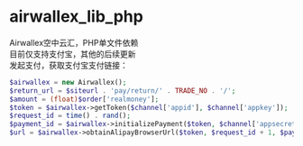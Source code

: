 # airwallex_lib_php
Airwallex空中云汇，PHP单文件依赖  
目前仅支持支付宝，其他的后续更新  
发起支付，获取支付宝支付链接：  
```php
$airwallex = new Airwallex();
$return_url = $siteurl . 'pay/return/' . TRADE_NO . '/';
$amount = (float)$order['realmoney'];
$token = $airwallex->getToken($channel['appid'], $channel['appkey']);
$request_id = time() . rand();
$payment_id = $airwallex->initializePayment($token, $channel['appsecret'], $request_id, $amount, 'CNY', TRADE_NO, $return_url);
$url = $airwallex->obtainAlipayBrowserUrl($token, $request_id + 1, $payment_id);
```
